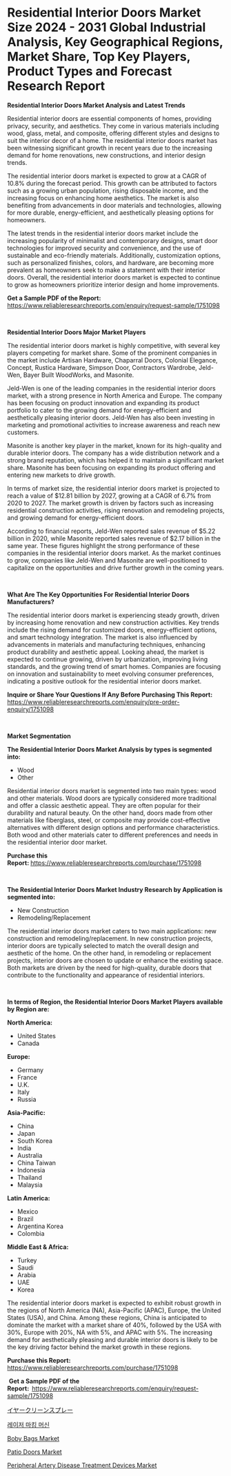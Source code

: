 <p><h1>Residential Interior Doors Market Size 2024 - 2031 Global Industrial Analysis, Key Geographical Regions, Market Share, Top Key Players, Product Types and Forecast Research Report</h1></p><p><strong>Residential Interior Doors Market Analysis and Latest Trends</strong></p>
<p><p>Residential interior doors are essential components of homes, providing privacy, security, and aesthetics. They come in various materials including wood, glass, metal, and composite, offering different styles and designs to suit the interior decor of a home. The residential interior doors market has been witnessing significant growth in recent years due to the increasing demand for home renovations, new constructions, and interior design trends.</p><p>The residential interior doors market is expected to grow at a CAGR of 10.8% during the forecast period. This growth can be attributed to factors such as a growing urban population, rising disposable income, and the increasing focus on enhancing home aesthetics. The market is also benefiting from advancements in door materials and technologies, allowing for more durable, energy-efficient, and aesthetically pleasing options for homeowners.</p><p>The latest trends in the residential interior doors market include the increasing popularity of minimalist and contemporary designs, smart door technologies for improved security and convenience, and the use of sustainable and eco-friendly materials. Additionally, customization options, such as personalized finishes, colors, and hardware, are becoming more prevalent as homeowners seek to make a statement with their interior doors. Overall, the residential interior doors market is expected to continue to grow as homeowners prioritize interior design and home improvements.</p></p>
<p><strong>Get a Sample PDF of the Report:&nbsp;</strong> <a href="https://www.reliableresearchreports.com/enquiry/request-sample/1751098">https://www.reliableresearchreports.com/enquiry/request-sample/1751098</a></p>
<p>&nbsp;</p>
<p><strong>Residential Interior Doors Major Market Players</strong></p>
<p><p>The residential interior doors market is highly competitive, with several key players competing for market share. Some of the prominent companies in the market include Artisan Hardware, Chaparral Doors, Colonial Elegance, Concept, Rustica Hardware, Simpson Door, Contractors Wardrobe, Jeld-Wen, Bayer Built WoodWorks, and Masonite. </p><p>Jeld-Wen is one of the leading companies in the residential interior doors market, with a strong presence in North America and Europe. The company has been focusing on product innovation and expanding its product portfolio to cater to the growing demand for energy-efficient and aesthetically pleasing interior doors. Jeld-Wen has also been investing in marketing and promotional activities to increase awareness and reach new customers.</p><p>Masonite is another key player in the market, known for its high-quality and durable interior doors. The company has a wide distribution network and a strong brand reputation, which has helped it to maintain a significant market share. Masonite has been focusing on expanding its product offering and entering new markets to drive growth.</p><p>In terms of market size, the residential interior doors market is projected to reach a value of $12.81 billion by 2027, growing at a CAGR of 6.7% from 2020 to 2027. The market growth is driven by factors such as increasing residential construction activities, rising renovation and remodeling projects, and growing demand for energy-efficient doors.</p><p>According to financial reports, Jeld-Wen reported sales revenue of $5.22 billion in 2020, while Masonite reported sales revenue of $2.17 billion in the same year. These figures highlight the strong performance of these companies in the residential interior doors market. As the market continues to grow, companies like Jeld-Wen and Masonite are well-positioned to capitalize on the opportunities and drive further growth in the coming years.</p></p>
<p>&nbsp;</p>
<p><strong>What Are The Key Opportunities For Residential Interior Doors Manufacturers?</strong></p>
<p><p>The residential interior doors market is experiencing steady growth, driven by increasing home renovation and new construction activities. Key trends include the rising demand for customized doors, energy-efficient options, and smart technology integration. The market is also influenced by advancements in materials and manufacturing techniques, enhancing product durability and aesthetic appeal. Looking ahead, the market is expected to continue growing, driven by urbanization, improving living standards, and the growing trend of smart homes. Companies are focusing on innovation and sustainability to meet evolving consumer preferences, indicating a positive outlook for the residential interior doors market.</p></p>
<p><strong>Inquire or Share Your Questions If Any Before Purchasing This Report:</strong> <a href="https://www.reliableresearchreports.com/enquiry/pre-order-enquiry/1751098">https://www.reliableresearchreports.com/enquiry/pre-order-enquiry/1751098</a></p>
<p>&nbsp;</p>
<p><strong>Market Segmentation</strong></p>
<p><strong>The Residential Interior Doors Market Analysis by types is segmented into:</strong></p>
<p><ul><li>Wood</li><li>Other</li></ul></p>
<p><p>Residential interior doors market is segmented into two main types: wood and other materials. Wood doors are typically considered more traditional and offer a classic aesthetic appeal. They are often popular for their durability and natural beauty. On the other hand, doors made from other materials like fiberglass, steel, or composite may provide cost-effective alternatives with different design options and performance characteristics. Both wood and other materials cater to different preferences and needs in the residential interior door market.</p></p>
<p><strong>Purchase this Report:&nbsp;</strong><a href="https://www.reliableresearchreports.com/purchase/1751098">https://www.reliableresearchreports.com/purchase/1751098</a></p>
<p>&nbsp;</p>
<p><strong>The Residential Interior Doors Market Industry Research by Application is segmented into:</strong></p>
<p><ul><li>New Construction</li><li>Remodeling/Replacement</li></ul></p>
<p><p>The residential interior doors market caters to two main applications: new construction and remodeling/replacement. In new construction projects, interior doors are typically selected to match the overall design and aesthetic of the home. On the other hand, in remodeling or replacement projects, interior doors are chosen to update or enhance the existing space. Both markets are driven by the need for high-quality, durable doors that contribute to the functionality and appearance of residential interiors.</p></p>
<p>&nbsp;</p>
<p><strong>In terms of Region, the Residential Interior Doors Market Players available by Region are:</strong></p>
<p>
    <p> <strong> North America: </strong>
        <ul>
            <li>United States</li>
            <li>Canada</li>
        </ul>
        </p> 
    <p> <strong> Europe: </strong>
        <ul>
            <li>Germany</li>
            <li>France</li>
            <li>U.K.</li>
            <li>Italy</li>
            <li>Russia</li>
        </ul>
        </p> 
    <p> <strong> Asia-Pacific: </strong>
        <ul>
            <li>China</li>
            <li>Japan</li>
            <li>South Korea</li>
            <li>India</li>
            <li>Australia</li>
            <li>China Taiwan</li>
            <li>Indonesia</li>
            <li>Thailand</li>
            <li>Malaysia</li>
        </ul>
        </p> 
    <p> <strong> Latin America: </strong>
        <ul>
            <li>Mexico</li>
            <li>Brazil</li>
            <li>Argentina Korea</li>
            <li>Colombia</li>
        </ul>
        </p> 
    <p> <strong> Middle East & Africa: </strong>
        <ul>
            <li>Turkey</li>
            <li>Saudi</li>
            <li>Arabia</li>
            <li>UAE</li>
            <li>Korea</li>
        </ul>
    </p>
    </p>
<p><p>The residential interior doors market is expected to exhibit robust growth in the regions of North America (NA), Asia-Pacific (APAC), Europe, the United States (USA), and China. Among these regions, China is anticipated to dominate the market with a market share of 40%, followed by the USA with 30%, Europe with 20%, NA with 5%, and APAC with 5%. The increasing demand for aesthetically pleasing and durable interior doors is likely to be the key driving factor behind the market growth in these regions.</p></p>
<p><strong>Purchase this Report: </strong><a href="https://www.reliableresearchreports.com/purchase/1751098">https://www.reliableresearchreports.com/purchase/1751098</a></p>
<p>&nbsp;<strong>Get a Sample PDF of the Report:&nbsp;&nbsp;</strong><a href="https://www.reliableresearchreports.com/enquiry/request-sample/1751098">https://www.reliableresearchreports.com/enquiry/request-sample/1751098</a></p>
<p><strong></strong></p>
<p><p><a href="https://github.com/hwbcz413288296/Market-Research-Report-List-1/blob/main/77201334401.md">イヤークリーンスプレー</a></p><p><a href="https://github.com/fredrickeglers/Market-Research-Report-List-1/blob/main/34469884004.md">레이저 마킹 머신</a></p><p><a href="https://issuu.com/reportprime-2/docs/boby-bags-market-size-2030.pptx">Boby Bags Market</a></p><p><a href="https://github.com/derrinmiltonellis35gcl/Market-Research-Report-List-1/blob/main/patio-doors-market.md">Patio Doors Market</a></p><p><a href="https://issuu.com/reportprime-2/docs/peripheral-artery-disease-treatment-devices-market">Peripheral Artery Disease Treatment Devices Market</a></p></p>
